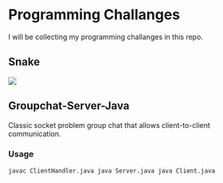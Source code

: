 # Programming Challanges
I will be collecting my programming challanges in this repo.

## Snake
<img src="https://media4.giphy.com/media/EdNMl5TsVsNJGlBGDr/giphy.gif?cid=790b76115bcf824fd6806a0faeef40fa3d455b8a5cdc52ef&rid=giphy.gif&ct=g">

## Groupchat-Server-Java

Classic socket problem group chat that allows client-to-client communication.

### Usage
`
javac ClientHandler.java
java Server.java
java Client.java
`

